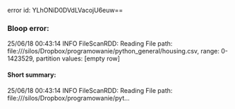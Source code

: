 error id: YLhONiD0DVdLVacojU6euw==
### Bloop error:

25/06/18 00:43:14 INFO FileScanRDD: Reading File path: file://<HOME>/silos/Dropbox/programowanie/python_general/housing.csv, range: 0-1423529, partition values: [empty row]
#### Short summary: 

25/06/18 00:43:14 INFO FileScanRDD: Reading File path: file://<HOME>/silos/Dropbox/programowanie/pyt...